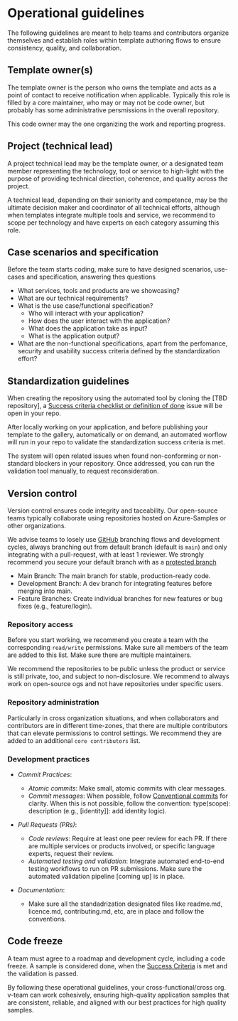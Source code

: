 # Operational guidelines

The following guidelines are meant to help teams and contributors organize themselves and establish roles within template authoring flows to ensure consistency, quality, and collaboration.

## Template owner(s)

The template owner is the person who owns the template and acts as a point of contact to receive notification when applicable. Typically this role is filled by a core maintainer, who may or may not be code owner, but probably has some administrative persmissions in the overall repository.

This code owner may the one organizing the work and reporting progress. 

## Project (technical lead)

A project technical lead may be the template owner, or a designated team member representing the technology, tool or service to high-light with the purpose of providing technical direction, coherence, and quality across the project. 

A technical lead, depending on their seniority and competence, may be the ultimate decision maker and coordinator of all technical efforts, although when templates integrate multiple tools and service, we recommend to scope per technology and have experts on each category assuming this role.

## Case scenarios and specification

Before the team starts coding, make sure to have designed scenarios, use-cases and specification, answering thes questions

- What services, tools and products are we showcasing?
- What are our technical requirements?
- What is the use case/functional specification? 
    * Who will interact with your application?
    * How does the user interact with the application?
    * What does the application take as input?
    * What is the application output?
- What are the non-functional specifications, apart from the perfomance, security and usability success criteria defined by the standardization effort?

## Standardization guidelines

When creating the repository using the automated tool by cloning the [TBD repository], a [Success criteria checklist or definition of done](./definition-of-done.md) issue will be open in your repo. 

After locally working on your application, and before publishing your template to the gallery, automatically or on demand, an automated worflow will run in your repo to validate the standardization success criteria is met.

The system will open related issues when found non-conforming or non-standard blockers in your repository. Once addressed, you can run the validation tool manually, to request reconsideration.

## Version control

Version control ensures code integrity and taceability. Our open-source teams typically collaborate using repositories hosted on Azure-Samples or other organizations.

We advise teams to losely use [GitHub](https://docs.github.com/en/get-started/using-github/github-flow) branching flows and development cycles, always branching out from default branch (default is `main`) and only integrating with a pull-request, with at least 1 reviewer. We strongly recommend you secure your default branch with as a [protected branch](https://docs.github.com/en/repositories/configuring-branches-and-merges-in-your-repository/managing-protected-branches/about-protected-branches)

- Main Branch: The main branch for stable, production-ready code.
- Development Branch: A dev branch for integrating features before merging into main.
- Feature Branches: Create individual branches for new features or bug fixes (e.g., feature/login).

### Repository access

Before you start working, we recommend you create a team with the corresponding `read/write` permissions. Make sure all members of the team are added to this list. Make sure there are multiple maintainers.

We recommend the repositories to be public unless the product or service is still private, too, and subject to non-disclosure. We recommend to always work on open-source ogs and not have repositories under specific users. 

### Repository administration

Particularly in cross organization situations, and when collaborators and contributors are in different time-zones, that there are multiple contributors that can elevate permissions to control settings. We recommend they are added to an additional `core contributors` list. 

### Development practices

- *Commit Practices*:
    - *Atomic commits*: Make small, atomic commits with clear messages.
    - *Commit messages*: When possible, follow [Conventional commits](https://www.conventionalcommits.org/en/v1.0.0/) for clarity. When this is not possible, follow the convention: type(scope): description (e.g., [identity]]: add identity logic).

- *Pull Requests (PRs)*:
    - *Code reviews*: Require at least one peer review for each PR. If there are multiple services or products involved, or specific language experts, request their review.
    - *Automated testing and validation*: Integrate automated end-to-end testing workflows to run on PR submissions. Make sure the automated validation pipeline [coming up] is in place.

- *Documentation*:
    - Make sure all the standadrization designated files like readme.md, licence.md, contributing.md, etc, are in place and follow the conventions.

## Code freeze

A team must agree to a roadmap and development cycle, including a code freeze. A sample is considered done, when the [Success Criteria](./definition-of-done.md) is met and the validation is passed.


By following these operational guidelines, your cross-functional/cross org. v-team can work cohesively, ensuring high-quality application samples that are consistent, reliable, and aligned with our best practices for high quality samples.